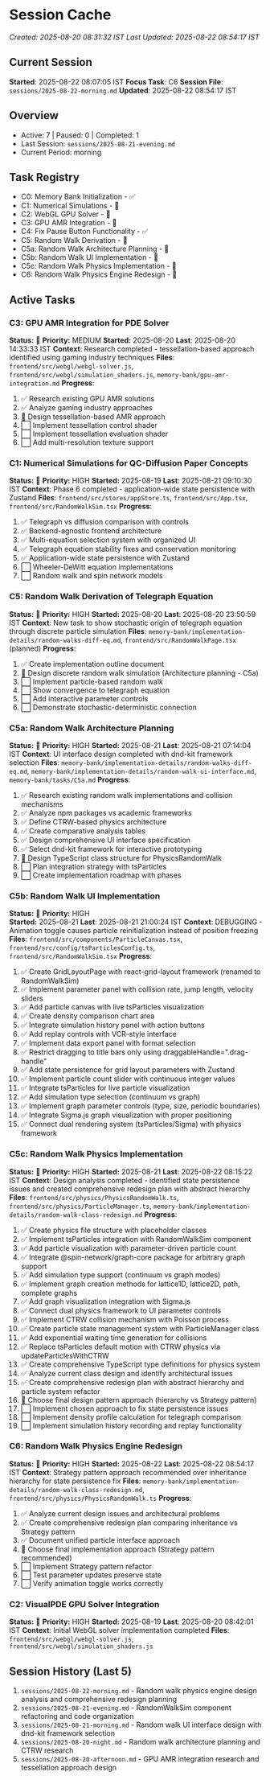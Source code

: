# Session Cache

_Created: 2025-08-20 08:31:32 IST_
_Last Updated: 2025-08-22 08:54:17 IST_

## Current Session

**Started**: 2025-08-22 08:07:05 IST
**Focus Task**: C6
**Session File**: `sessions/2025-08-22-morning.md`
**Updated**: 2025-08-22 08:54:17 IST

## Overview

- Active: 7 | Paused: 0 | Completed: 1
- Last Session: `sessions/2025-08-21-evening.md`
- Current Period: morning

## Task Registry

- C0: Memory Bank Initialization - ✅
- C1: Numerical Simulations - 🔄
- C2: WebGL GPU Solver - 🔄
- C3: GPU AMR Integration - 🔄
- C4: Fix Pause Button Functionality - ✅
- C5: Random Walk Derivation - 🔄
- C5a: Random Walk Architecture Planning - 🔄
- C5b: Random Walk UI Implementation - 🔄
- C5c: Random Walk Physics Implementation - 🔄
- C6: Random Walk Physics Engine Redesign - 🔄

## Active Tasks

### C3: GPU AMR Integration for PDE Solver

**Status:** 🔄 **Priority:** MEDIUM
**Started:** 2025-08-20 **Last**: 2025-08-20 14:33:33 IST
**Context**: Research completed - tessellation-based approach identified using gaming industry techniques
**Files**: `frontend/src/webgl/webgl-solver.js`, `frontend/src/webgl/simulation_shaders.js`, `memory-bank/gpu-amr-integration.md`
**Progress**:

1. ✅ Research existing GPU AMR solutions
2. ✅ Analyze gaming industry approaches
3. 🔄 Design tessellation-based AMR approach
4. ⬜ Implement tessellation control shader
5. ⬜ Implement tessellation evaluation shader
6. ⬜ Add multi-resolution texture support

### C1: Numerical Simulations for QC-Diffusion Paper Concepts

**Status:** 🔄 **Priority:** HIGH
**Started:** 2025-08-19 **Last**: 2025-08-21 09:10:30 IST
**Context**: Phase 6 completed - application-wide state persistence with Zustand
**Files**: `frontend/src/stores/appStore.ts`, `frontend/src/App.tsx`, `frontend/src/RandomWalkSim.tsx`
**Progress**:

1. ✅ Telegraph vs diffusion comparison with controls
2. ✅ Backend-agnostic frontend architecture
3. ✅ Multi-equation selection system with organized UI
4. ✅ Telegraph equation stability fixes and conservation monitoring
5. ✅ Application-wide state persistence with Zustand
6. ⬜ Wheeler-DeWitt equation implementations
7. ⬜ Random walk and spin network models

### C5: Random Walk Derivation of Telegraph Equation

**Status:** 🔄 **Priority:** HIGH
**Started:** 2025-08-20 **Last**: 2025-08-20 23:50:59 IST
**Context**: New task to show stochastic origin of telegraph equation through discrete particle simulation
**Files**: `memory-bank/implementation-details/random-walks-diff-eq.md`, `frontend/src/RandomWalkPage.tsx` (planned)
**Progress**:

1. ✅ Create implementation outline document
2. 🔄 Design discrete random walk simulation (Architecture planning - C5a)
3. ⬜ Implement particle-based random walk
4. ⬜ Show convergence to telegraph equation
5. ⬜ Add interactive parameter controls
6. ⬜ Demonstrate stochastic-deterministic connection

### C5a: Random Walk Architecture Planning

**Status:** 🔄 **Priority:** HIGH
**Started:** 2025-08-21 **Last**: 2025-08-21 07:14:04 IST
**Context**: UI interface design completed with dnd-kit framework selection
**Files**: `memory-bank/implementation-details/random-walks-diff-eq.md`, `memory-bank/implementation-details/random-walk-ui-interface.md`, `memory-bank/tasks/C5a.md`
**Progress**:

1. ✅ Research existing random walk implementations and collision mechanisms
2. ✅ Analyze npm packages vs academic frameworks
3. ✅ Define CTRW-based physics architecture  
4. ✅ Create comparative analysis tables
5. ✅ Design comprehensive UI interface specification
6. ✅ Select dnd-kit framework for interactive prototyping
7. 🔄 Design TypeScript class structure for PhysicsRandomWalk
8. ⬜ Plan integration strategy with tsParticles
9. ⬜ Create implementation roadmap with phases

### C5b: Random Walk UI Implementation

**Status:** 🔄 **Priority:** HIGH  
**Started:** 2025-08-21 **Last**: 2025-08-21 21:00:24 IST
**Context**: DEBUGGING - Animation toggle causes particle reinitialization instead of position freezing
**Files**: `frontend/src/components/ParticleCanvas.tsx`, `frontend/src/config/tsParticlesConfig.ts`, `frontend/src/RandomWalkSim.tsx`
**Progress**:

1. ✅ Create GridLayoutPage with react-grid-layout framework (renamed to RandomWalkSim)
2. ✅ Implement parameter panel with collision rate, jump length, velocity sliders
3. ✅ Add particle canvas with live tsParticles visualization
4. ✅ Create density comparison chart area
5. ✅ Integrate simulation history panel with action buttons
6. ✅ Add replay controls with VCR-style interface
7. ✅ Implement data export panel with format selection
8. ✅ Restrict dragging to title bars only using draggableHandle=".drag-handle"
9. ✅ Add state persistence for grid layout parameters with Zustand
10. ✅ Implement particle count slider with continuous integer values
11. ✅ Integrate tsParticles for live particle visualization
12. ✅ Add simulation type selection (continuum vs graph)
13. ✅ Implement graph parameter controls (type, size, periodic boundaries)
14. ✅ Integrate Sigma.js graph visualization with proper positioning
15. ✅ Connect dual rendering system (tsParticles/Sigma) with physics framework

### C5c: Random Walk Physics Implementation

**Status:** 🔄 **Priority:** HIGH
**Started:** 2025-08-21 **Last**: 2025-08-22 08:15:22 IST
**Context**: Design analysis completed - identified state persistence issues and created comprehensive redesign plan with abstract hierarchy
**Files**: `frontend/src/physics/PhysicsRandomWalk.ts`, `frontend/src/physics/ParticleManager.ts`, `memory-bank/implementation-details/random-walk-class-redesign.md`
**Progress**:

1. ✅ Create physics file structure with placeholder classes
2. ✅ Implement tsParticles integration with RandomWalkSim component
3. ✅ Add particle visualization with parameter-driven particle count
4. ✅ Integrate @spin-network/graph-core package for arbitrary graph support
5. ✅ Add simulation type support (continuum vs graph modes)
6. ✅ Implement graph creation methods for lattice1D, lattice2D, path, complete graphs
7. ✅ Add graph visualization integration with Sigma.js
8. ✅ Connect dual physics framework to UI parameter controls
9. ✅ Implement CTRW collision mechanism with Poisson process
10. ✅ Create particle state management system with ParticleManager class
11. ✅ Add exponential waiting time generation for collisions
12. ✅ Replace tsParticles default motion with CTRW physics via updateParticlesWithCTRW
13. ✅ Create comprehensive TypeScript type definitions for physics system
14. ✅ Analyze current class design and identify architectural issues
15. ✅ Create comprehensive redesign plan with abstract hierarchy and particle system refactor
16. 🔄 Choose final design pattern approach (hierarchy vs Strategy pattern)
17. ⬜ Implement chosen approach to fix state persistence issues
18. ⬜ Implement density profile calculation for telegraph comparison
19. ⬜ Implement simulation history recording and replay functionality

### C6: Random Walk Physics Engine Redesign
**Status:** 🔄 **Priority:** HIGH
**Started:** 2025-08-22 **Last**: 2025-08-22 08:54:17 IST
**Context**: Strategy pattern approach recommended over inheritance hierarchy for state persistence fix
**Files**: `memory-bank/implementation-details/random-walk-class-redesign.md`, `frontend/src/physics/PhysicsRandomWalk.ts`
**Progress**:
1. ✅ Analyze current design issues and architectural problems
2. ✅ Create comprehensive redesign plan comparing inheritance vs Strategy pattern
3. ✅ Document unified particle interface approach
4. 🔄 Choose final implementation approach (Strategy pattern recommended)
5. ⬜ Implement Strategy pattern refactor
6. ⬜ Test parameter updates preserve state
7. ⬜ Verify animation toggle works correctly

### C2: VisualPDE GPU Solver Integration

**Status:** 🔄 **Priority:** HIGH
**Started:** 2025-08-19 **Last**: 2025-08-20 08:42:01 IST
**Context**: Initial WebGL solver implementation completed
**Files**: `frontend/src/webgl/webgl-solver.js`, `frontend/src/webgl/simulation_shaders.js`

## Session History (Last 5)

1. `sessions/2025-08-22-morning.md` - Random walk physics engine design analysis and comprehensive redesign planning
2. `sessions/2025-08-21-evening.md` - RandomWalkSim component refactoring and code organization
3. `sessions/2025-08-21-morning.md` - Random walk UI interface design with dnd-kit framework selection
4. `sessions/2025-08-20-night.md` - Random walk architecture planning and CTRW research
5. `sessions/2025-08-20-afternoon.md` - GPU AMR integration research and tessellation approach design
